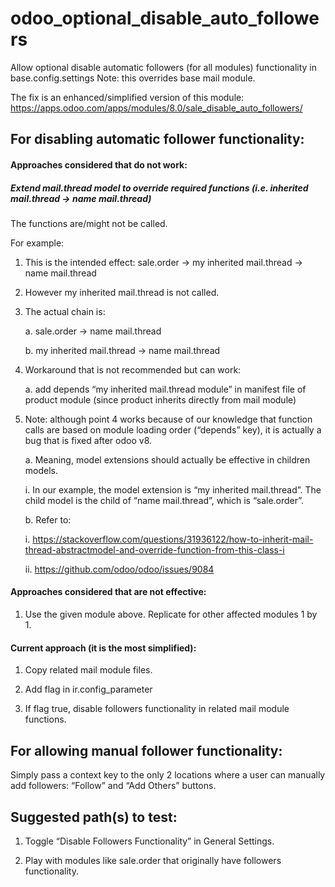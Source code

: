 # odoo_optional_disable_auto_followers
Allow optional disable automatic followers (for all modules) functionality in base.config.settings
Note: this overrides base mail module.


The fix is an enhanced/simplified version of this module: https://apps.odoo.com/apps/modules/8.0/sale_disable_auto_followers/  
  
   
  
## For disabling automatic follower functionality:  
  
#### Approaches considered that do not work:  
  
##### Extend mail.thread model to override required functions (i.e. inherited mail.thread → name mail.thread)  
  
The functions are/might not be called.  
  
For example:  
  
1. This is the intended effect: sale.order → my inherited mail.thread → name mail.thread  
  
2. However my inherited mail.thread is not called.  
  
3. The actual chain is:  
  
   a. sale.order → name mail.thread  
  
   b. my inherited mail.thread → name mail.thread  
  
4. Workaround that is not recommended but can work:  
  
   a. add depends “my inherited mail.thread module” in manifest file of product module (since product inherits directly from mail module)  
  
5. Note: although point 4 works because of our knowledge that function calls are based on module loading order (“depends” key), it is actually a bug that is fixed after odoo v8.  
  
    a. Meaning, model extensions should actually be effective in children models.  
  
      i. In our example, the model extension is “my inherited mail.thread”. The child model is the child of “name mail.thread”, which is “sale.order”.  
  
    b. Refer to:  
  
      i. https://stackoverflow.com/questions/31936122/how-to-inherit-mail-thread-abstractmodel-and-override-function-from-this-class-i  
  
      ii. https://github.com/odoo/odoo/issues/9084  
      
  
#### Approaches considered that are not effective:  
  
1. Use the given module above. Replicate for other affected modules 1 by 1.  
  
   
  
#### Current approach (it is the most simplified):  
  
1. Copy related mail module files.  
  
2. Add flag in ir.config_parameter  
  
3. If flag true, disable followers functionality in related mail module functions.  
  
   
  
## For allowing manual follower functionality:  
  
Simply pass a context key to the only 2 locations where a user can manually add followers: “Follow” and “Add Others” buttons.  
  
   
  
## Suggested path(s) to test:  
  
1. Toggle “Disable Followers Functionality” in General Settings.  
  
2. Play with modules like sale.order that originally have followers functionality.  
